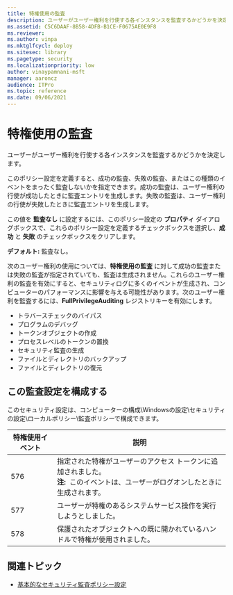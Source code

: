 ```yaml
---
title: 特権使用の監査
description: ユーザーがユーザー権利を行使する各インスタンスを監査するかどうかを決定します。
ms.assetid: C5C6DAAF-8B58-4DFB-B1CE-F0675AE0E9F8
ms.reviewer:
ms.author: vinpa
ms.mktglfcycl: deploy
ms.sitesec: library
ms.pagetype: security
ms.localizationpriority: low
author: vinaypamnani-msft
manager: aaroncz
audience: ITPro
ms.topic: reference
ms.date: 09/06/2021
---
```


# 特権使用の監査

ユーザーがユーザー権利を行使する各インスタンスを監査するかどうかを決定します。

このポリシー設定を定義すると、成功の監査、失敗の監査、またはこの種類のイベントをまったく監査しないかを指定できます。成功の監査は、ユーザー権利の行使が成功したときに監査エントリを生成します。失敗の監査は、ユーザー権利の行使が失敗したときに監査エントリを生成します。

この値を **監査なし** に設定するには、このポリシー設定の **プロパティ** ダイアログボックスで、これらのポリシー設定を定義するチェックボックスを選択し、**成功** と **失敗** のチェックボックスをクリアします。

**デフォルト:** 監査なし。

次のユーザー権利の使用については、**特権使用の監査** に対して成功の監査または失敗の監査が指定されていても、監査は生成されません。これらのユーザー権利の監査を有効にすると、セキュリティログに多くのイベントが生成され、コンピューターのパフォーマンスに影響を与える可能性があります。次のユーザー権利を監査するには、**FullPrivilegeAuditing** レジストリキーを有効にします。

-   トラバースチェックのバイパス
-   プログラムのデバッグ
-   トークンオブジェクトの作成
-   プロセスレベルのトークンの置換
-   セキュリティ監査の生成
-   ファイルとディレクトリのバックアップ
-   ファイルとディレクトリの復元

## この監査設定を構成する

このセキュリティ設定は、コンピューターの構成\\Windowsの設定\\セキュリティの設定\\ローカルポリシー\\監査ポリシーで構成できます。

| 特権使用イベント | 説明 |
| - | - |
| 576 | 指定された特権がユーザーのアクセス トークンに追加されました。<br>**注:**  このイベントは、ユーザーがログオンしたときに生成されます。|
| 577 | ユーザーが特権のあるシステムサービス操作を実行しようとしました。 |
| 578 | 保護されたオブジェクトへの既に開かれているハンドルで特権が使用されました。 |

## 関連トピック

- [基本的なセキュリティ監査ポリシー設定](basic-security-audit-policy-settings.md)
